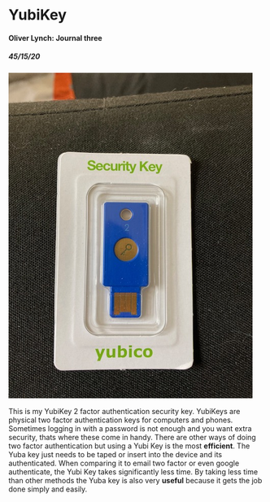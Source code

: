 # YubiKey
#### Oliver Lynch: Journal three
##### 45/15/20

![Yubi Key](key1.jpeg "key")

This is my YubiKey 2 factor authentication security key. YubiKeys are physical two factor authentication keys for computers and phones. Sometimes logging in with a password is not enough and you want extra security, thats where these come in handy. There are other ways of doing two factor authentication but using a Yubi Key is the most **efficient**. The Yuba key just needs to be  taped or insert into the device and its authenticated. When comparing it to email two factor or even google authenticate, the Yubi Key takes significantly less time. By taking less time than other methods the Yuba key is also very **useful** because it gets the job done simply and easily. 
